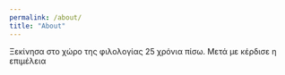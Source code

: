 ```yaml
---
permalink: /about/
title: "About"
---
```


Ξεκίνησα στο χώρο της φιλολογίας 25 χρόνια πίσω. Μετά με κέρδισε η επιμέλεια
